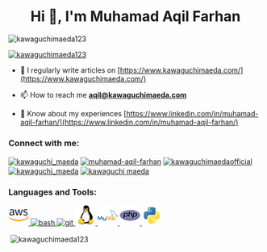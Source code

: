<h1 align="center">Hi 👋, I'm Muhamad Aqil Farhan</h1>
<p align="left"> <img src="https://komarev.com/ghpvc/?username=kawaguchimaeda123&label=Profile%20views&color=0e75b6&style=flat" alt="kawaguchimaeda123" /> </p>

<p align="left"> <a href="https://github.com/ryo-ma/github-profile-trophy"><img src="https://github-profile-trophy.vercel.app/?username=kawaguchimaeda123" alt="kawaguchimaeda123" /></a> </p>

- 📝 I regularly write articles on [https://www.kawaguchimaeda.com/](https://www.kawaguchimaeda.com/)

- 📫 How to reach me **aqil@kawaguchimaeda.com**

- 📄 Know about my experiences [https://www.linkedin.com/in/muhamad-aqil-farhan/](https://www.linkedin.com/in/muhamad-aqil-farhan/)

<h3 align="left">Connect with me:</h3>
<p align="left">
<a href="https://twitter.com/kawaguchi_maeda" target="blank"><img align="center" src="https://raw.githubusercontent.com/rahuldkjain/github-profile-readme-generator/master/src/images/icons/Social/twitter.svg" alt="kawaguchi_maeda" height="30" width="40" /></a>
<a href="https://linkedin.com/in/muhamad-aqil-farhan" target="blank"><img align="center" src="https://raw.githubusercontent.com/rahuldkjain/github-profile-readme-generator/master/src/images/icons/Social/linked-in-alt.svg" alt="muhamad-aqil-farhan" height="30" width="40" /></a>
<a href="https://fb.com/kawaguchimaedaofficial" target="blank"><img align="center" src="https://raw.githubusercontent.com/rahuldkjain/github-profile-readme-generator/master/src/images/icons/Social/facebook.svg" alt="kawaguchimaedaofficial" height="30" width="40" /></a>
<a href="https://instagram.com/kawaguchi_maeda" target="blank"><img align="center" src="https://raw.githubusercontent.com/rahuldkjain/github-profile-readme-generator/master/src/images/icons/Social/instagram.svg" alt="kawaguchi_maeda" height="30" width="40" /></a>
<a href="https://www.youtube.com/c/kawaguchi maeda" target="blank"><img align="center" src="https://raw.githubusercontent.com/rahuldkjain/github-profile-readme-generator/master/src/images/icons/Social/youtube.svg" alt="kawaguchi maeda" height="30" width="40" /></a>
</p>

<h3 align="left">Languages and Tools:</h3>
<p align="left"> <a href="https://aws.amazon.com" target="_blank" rel="noreferrer"> <img src="https://raw.githubusercontent.com/devicons/devicon/master/icons/amazonwebservices/amazonwebservices-original-wordmark.svg" alt="aws" width="40" height="40"/> </a> <a href="https://www.gnu.org/software/bash/" target="_blank" rel="noreferrer"> <img src="https://www.vectorlogo.zone/logos/gnu_bash/gnu_bash-icon.svg" alt="bash" width="40" height="40"/> </a> <a href="https://git-scm.com/" target="_blank" rel="noreferrer"> <img src="https://www.vectorlogo.zone/logos/git-scm/git-scm-icon.svg" alt="git" width="40" height="40"/> </a> <a href="https://www.linux.org/" target="_blank" rel="noreferrer"> <img src="https://raw.githubusercontent.com/devicons/devicon/master/icons/linux/linux-original.svg" alt="linux" width="40" height="40"/> </a> <a href="https://www.mysql.com/" target="_blank" rel="noreferrer"> <img src="https://raw.githubusercontent.com/devicons/devicon/master/icons/mysql/mysql-original-wordmark.svg" alt="mysql" width="40" height="40"/> </a> <a href="https://www.php.net" target="_blank" rel="noreferrer"> <img src="https://raw.githubusercontent.com/devicons/devicon/master/icons/php/php-original.svg" alt="php" width="40" height="40"/> </a> <a href="https://www.python.org" target="_blank" rel="noreferrer"> <img src="https://raw.githubusercontent.com/devicons/devicon/master/icons/python/python-original.svg" alt="python" width="40" height="40"/> </a> </p>

<p>&nbsp;<img align="center" src="https://github-readme-stats.vercel.app/api?username=kawaguchimaeda123&show_icons=true&locale=en" alt="kawaguchimaeda123" /></p>
